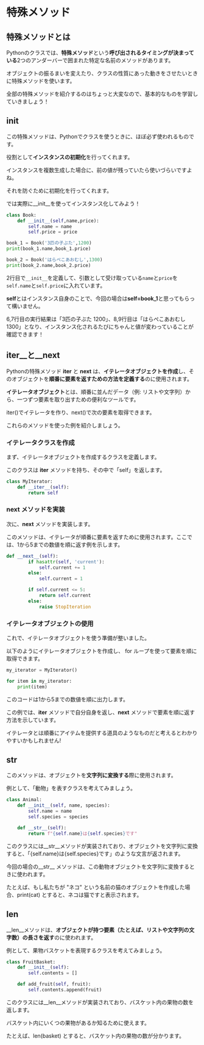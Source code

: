 # 特殊メソッド

## 特殊メソッドとは
Pythonのクラスでは、**特殊メソッド**という**呼び出されるタイミングが決まっている**2つのアンダーバーで囲まれた特定な名前のメソッドがあります。

オブジェクトの振るまいを変えたり、クラスの性質にあった動きをさせたいときに特殊メソッドを使います。

全部の特殊メソッドを紹介するのはちょっと大変なので、基本的なものを学習していきましょう！

## __init__
この特殊メソッドは、Pythonでクラスを使うときに、ほぼ必ず使われるものです。

役割として**インスタンスの初期化**を行ってくれます。

インスタンスを複数生成した場合に、前の値が残っていたら使いづらいですよね。

それを防ぐために初期化を行ってくれます。

では実際に__init__を使ってインスタンス化してみよう！

```python
class Book:
    def __init__(self,name,price):
        self.name = name
        self.price = price

book_1 = Book('3匹の子ぶた',1200)
print(book_1.name,book_1.price)

book_2 = Book('はらぺこあおむし',1300)
print(book_2.name,book_2.price)
```
2行目で`__init__`を定義して、引数として受け取っている`name`と`price`を`self.name`と`self.price`に入れています。

**self**とはインスタンス自身のことで、今回の場合は**self=book_1**と思ってもらって構いません。

6,7行目の実行結果は「3匹の子ぶた 1200」、8,9行目は「はらぺこあおむし 1300」となり、インスタンス化されるたびにちゃんと値が変わっていることが確認できます！

## __iter__と__next__
Pythonの特殊メソッド __iter__ と __next__ は、**イテレータオブジェクトを作成**し、そのオブジェクトを**順番に要素を返すための方法を定義する**のに使用されます。

**イテレータオブジェクト**とは、順番に並んだデータ（例: リストや文字列）から、一つずつ要素を取り出すための便利なツールです。

iter()でイテレータを作り、next()で次の要素を取得できます。

これらのメソッドを使った例を紹介しましょう。

### イテレータクラスを作成
まず、イテレータオブジェクトを作成するクラスを定義します。

このクラスは __iter__ メソッドを持ち、その中で「self」を返します。

```python
class MyIterator:
    def __iter__(self):
        return self
```

### __next__ メソッドを実装
次に、__next__ メソッドを実装します。

このメソッドは、イテレータが順番に要素を返すために使用されます。ここでは、1から5までの数値を順に返す例を示します。

```python
def __next__(self):
        if hasattr(self, 'current'):
            self.current += 1
        else:
            self.current = 1

        if self.current <= 5:
            return self.current
        else:
            raise StopIteration
```

### イテレータオブジェクトの使用
これで、イテレータオブジェクトを使う準備が整いました。

以下のようにイテレータオブジェクトを作成し、 for ループを使って要素を順に取得できます。

```python
my_iterator = MyIterator()

for item in my_iterator:
    print(item)
```

このコードは1から5までの数値を順に出力します。

この例では、__iter__ メソッドで自分自身を返し、__next__ メソッドで要素を順に返す方法を示しています。

イテレータとは順番にアイテムを提供する道具のようなものだと考えるとわかりやすいかもしれません!

## __str__

このメソッドは、オブジェクトを**文字列に変換する**際に使用されます。

例として、「動物」を表すクラスを考えてみましょう。

```python
class Animal:
    def __init__(self, name, species):
        self.name = name
        self.species = species

    def __str__(self):
        return f"{self.name}は{self.species}です"
```
このクラスには__str__メソッドが実装されており、オブジェクトを文字列に変換すると、「{self.name}は{self.species}です」のような文言が返されます。

今回の場合の__str__ メソッドは、この動物オブジェクトを文字列に変換するときに使われます。

たとえば、もし私たちが "ネコ" という名前の猫のオブジェクトを作成した場合、print(cat) とすると、ネコは猫ですと表示されます。

## __len__
__len__メソッドは、**オブジェクトが持つ要素（たとえば、リストや文字列の文字数）の長さを返す**のに使われます。

例として、果物バスケットを表現するクラスを考えてみましょう。

```python
class FruitBasket:
    def __init__(self):
        self.contents = []

    def add_fruit(self, fruit):
        self.contents.append(fruit)
```

このクラスには__len__メソッドが実装されており、バスケット内の果物の数を返します。

バスケット内にいくつの果物があるか知るために使えます。

たとえば、len(basket) とすると、バスケット内の果物の数が分かります。

